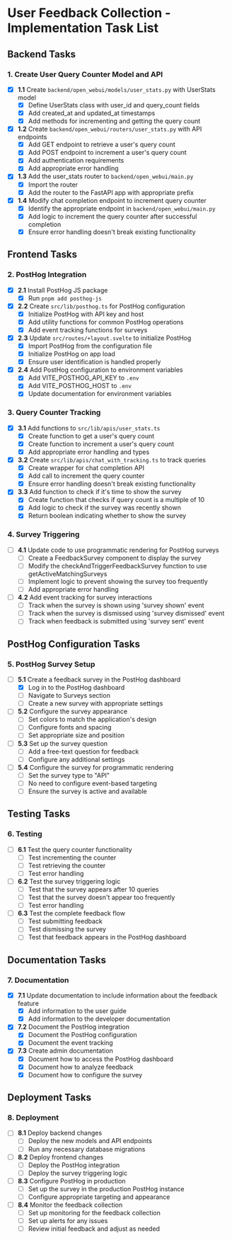 # User Feedback Collection - Implementation Task List

## Backend Tasks

### 1. Create User Query Counter Model and API

- [x] **1.1** Create `backend/open_webui/models/user_stats.py` with UserStats model
  - [x] Define UserStats class with user_id and query_count fields
  - [x] Add created_at and updated_at timestamps
  - [x] Add methods for incrementing and getting the query count

- [x] **1.2** Create `backend/open_webui/routers/user_stats.py` with API endpoints
  - [x] Add GET endpoint to retrieve a user's query count
  - [x] Add POST endpoint to increment a user's query count
  - [x] Add authentication requirements
  - [x] Add appropriate error handling

- [x] **1.3** Add the user_stats router to `backend/open_webui/main.py`
  - [x] Import the router
  - [x] Add the router to the FastAPI app with appropriate prefix

- [x] **1.4** Modify chat completion endpoint to increment query counter
  - [x] Identify the appropriate endpoint in `backend/open_webui/main.py`
  - [x] Add logic to increment the query counter after successful completion
  - [x] Ensure error handling doesn't break existing functionality

## Frontend Tasks

### 2. PostHog Integration

- [x] **2.1** Install PostHog JS package
  - [x] Run `pnpm add posthog-js`

- [x] **2.2** Create `src/lib/posthog.ts` for PostHog configuration
  - [x] Initialize PostHog with API key and host
  - [x] Add utility functions for common PostHog operations
  - [x] Add event tracking functions for surveys

- [x] **2.3** Update `src/routes/+layout.svelte` to initialize PostHog
  - [x] Import PostHog from the configuration file
  - [x] Initialize PostHog on app load
  - [x] Ensure user identification is handled properly

- [x] **2.4** Add PostHog configuration to environment variables
  - [x] Add VITE_POSTHOG_API_KEY to `.env`
  - [x] Add VITE_POSTHOG_HOST to `.env`
  - [x] Update documentation for environment variables

### 3. Query Counter Tracking

- [x] **3.1** Add functions to `src/lib/apis/user_stats.ts`
  - [x] Create function to get a user's query count
  - [x] Create function to increment a user's query count
  - [x] Add appropriate error handling and types

- [x] **3.2** Create `src/lib/apis/chat_with_tracking.ts` to track queries
  - [x] Create wrapper for chat completion API
  - [x] Add call to increment the query counter
  - [x] Ensure error handling doesn't break existing functionality

- [x] **3.3** Add function to check if it's time to show the survey
  - [x] Create function that checks if query count is a multiple of 10
  - [x] Add logic to check if the survey was recently shown
  - [x] Return boolean indicating whether to show the survey

### 4. Survey Triggering

- [ ] **4.1** Update code to use programmatic rendering for PostHog surveys
  - [ ] Create a FeedbackSurvey component to display the survey
  - [ ] Modify the checkAndTriggerFeedbackSurvey function to use getActiveMatchingSurveys
  - [ ] Implement logic to prevent showing the survey too frequently
  - [ ] Add appropriate error handling

- [ ] **4.2** Add event tracking for survey interactions
  - [ ] Track when the survey is shown using 'survey shown' event
  - [ ] Track when the survey is dismissed using 'survey dismissed' event
  - [ ] Track when feedback is submitted using 'survey sent' event

## PostHog Configuration Tasks

### 5. PostHog Survey Setup

- [ ] **5.1** Create a feedback survey in the PostHog dashboard
  - [x] Log in to the PostHog dashboard
  - [ ] Navigate to Surveys section
  - [ ] Create a new survey with appropriate settings

- [ ] **5.2** Configure the survey appearance
  - [ ] Set colors to match the application's design
  - [ ] Configure fonts and spacing
  - [ ] Set appropriate size and position

- [ ] **5.3** Set up the survey question
  - [ ] Add a free-text question for feedback
  - [ ] Configure any additional settings

- [ ] **5.4** Configure the survey for programmatic rendering
  - [ ] Set the survey type to "API"
  - [ ] No need to configure event-based targeting
  - [ ] Ensure the survey is active and available

## Testing Tasks

### 6. Testing

- [ ] **6.1** Test the query counter functionality
  - [ ] Test incrementing the counter
  - [ ] Test retrieving the counter
  - [ ] Test error handling

- [ ] **6.2** Test the survey triggering logic
  - [ ] Test that the survey appears after 10 queries
  - [ ] Test that the survey doesn't appear too frequently
  - [ ] Test error handling

- [ ] **6.3** Test the complete feedback flow
  - [ ] Test submitting feedback
  - [ ] Test dismissing the survey
  - [ ] Test that feedback appears in the PostHog dashboard

## Documentation Tasks

### 7. Documentation

- [x] **7.1** Update documentation to include information about the feedback feature
  - [x] Add information to the user guide
  - [x] Add information to the developer documentation

- [x] **7.2** Document the PostHog integration
  - [x] Document the PostHog configuration
  - [x] Document the event tracking

- [x] **7.3** Create admin documentation
  - [x] Document how to access the PostHog dashboard
  - [x] Document how to analyze feedback
  - [x] Document how to configure the survey

## Deployment Tasks

### 8. Deployment

- [ ] **8.1** Deploy backend changes
  - [ ] Deploy the new models and API endpoints
  - [ ] Run any necessary database migrations

- [ ] **8.2** Deploy frontend changes
  - [ ] Deploy the PostHog integration
  - [ ] Deploy the survey triggering logic

- [ ] **8.3** Configure PostHog in production
  - [ ] Set up the survey in the production PostHog instance
  - [ ] Configure appropriate targeting and appearance

- [ ] **8.4** Monitor the feedback collection
  - [ ] Set up monitoring for the feedback collection
  - [ ] Set up alerts for any issues
  - [ ] Review initial feedback and adjust as needed
